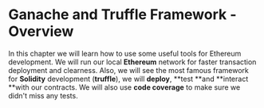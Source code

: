 # Ganache and Truffle Framework - Overview

In this chapter we will learn how to use some useful tools for Ethereum development. We will run our local **Ethereum** network for faster transaction deployment and clearness. Also, we will see the most famous framework for **Solidity** development \(**truffle**\), we will **deploy**, **test **and **interact **with our contracts. We will also use **code coverage** to make sure we didn't miss any tests.